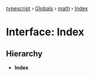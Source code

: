[typescript](../README.md) › [Globals](../globals.md) › [math](../modules/math.md) › [Index](math.index.md)

# Interface: Index

## Hierarchy

* **Index**
